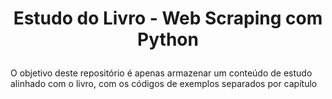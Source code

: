 # <p align="center"> Estudo do Livro - Web Scraping com Python
</p>

O objetivo deste repositório é apenas armazenar um conteúdo de estudo alinhado com o livro, com os códigos de exemplos separados por capítulo
